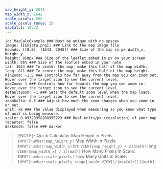 ```yaml
---
map_height_y: 2048
map_width_x: 1642
scale_pixels: 268
scale_pixels_range: 25
mapCalc1: 10.72
---
```


```leaflet
id: MapCalcExample ### Must be unique with no spaces
image: [[Emjata.png]] ### Link to the map image file
bounds: [[0,0], [1642, 2048]] ### Size of the map in px Width_x, Height_y
height: 850px ### Size of the leaflet embed in px on your screen
width: 95% ### Size of the leaflet embed in your note
lat: 1024 ### To center the map, make this half of the map width. 
long: 821 ### To center the map, make this half of the map height. 
minZoom: -1.5 ### Controls how far away from the map you can zoom out. Hover over the target icon to see the current level. 
maxZoom: 1 ### Controls how far towards the map you can zoom in.  Hover over the target icon to see the current level. 
defaultZoom: -1 ### Sets the default zoom level when the map loads.  Hover over the target icon to see the current level. 
zoomDelta: 0.5 ### Adjust how much the zoom changes when you zoom in or out. 
unit: km ### The value displayed when measuring so you know what type of unit is being measure.
scale: 0.09328358208955223 ### Real units/px (resolution) of your map
recenter: false
darkmode: false ### marker
```

> [!NOTE]- Quick Calculator
> Map Height in Pixels: `INPUT[number:map_height_y]`
Map Width in Pixels: `INPUT[number:map_width_x]`
lat: `VIEW[{map_height_y} / 2][math]` 
long: `VIEW[{map_width_x} / 2][math]` 
How Many Pixels In Scale: `INPUT[number:scale_pixels]`
How Many Units in Scale: `INPUT[number:scale_pixels_range]`
scale: `VIEW[1/{mapCalc1}][math]`